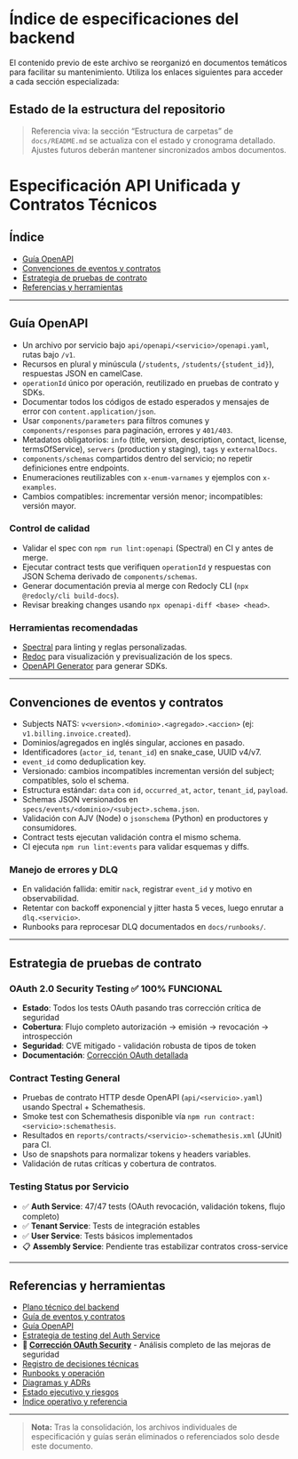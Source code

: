 # Índice de especificaciones del backend

El contenido previo de este archivo se reorganizó en documentos temáticos para facilitar su mantenimiento. Utiliza los enlaces siguientes para acceder a cada sección especializada:


## Estado de la estructura del repositorio


> Referencia viva: la sección “Estructura de carpetas” de `docs/README.md` se actualiza con el estado y cronograma detallado. Ajustes futuros deberán mantener sincronizados ambos documentos.
# Especificación API Unificada y Contratos Técnicos

## Índice
- [Guía OpenAPI](#guía-openapi)
- [Convenciones de eventos y contratos](#convenciones-de-eventos-y-contratos)
- [Estrategia de pruebas de contrato](#estrategia-de-pruebas-de-contrato)
- [Referencias y herramientas](#referencias-y-herramientas)

---

## Guía OpenAPI

- Un archivo por servicio bajo `api/openapi/<servicio>/openapi.yaml`, rutas bajo `/v1`.
- Recursos en plural y minúscula (`/students`, `/students/{student_id}`), respuestas JSON en camelCase.
- `operationId` único por operación, reutilizado en pruebas de contrato y SDKs.
- Documentar todos los códigos de estado esperados y mensajes de error con `content.application/json`.
- Usar `components/parameters` para filtros comunes y `components/responses` para paginación, errores y `401/403`.
- Metadatos obligatorios: `info` (title, version, description, contact, license, termsOfService), `servers` (production y staging), `tags` y `externalDocs`.
- `components/schemas` compartidos dentro del servicio; no repetir definiciones entre endpoints.
- Enumeraciones reutilizables con `x-enum-varnames` y ejemplos con `x-examples`.
- Cambios compatibles: incrementar versión menor; incompatibles: versión mayor.

### Control de calidad
- Validar el spec con `npm run lint:openapi` (Spectral) en CI y antes de merge.
- Ejecutar contract tests que verifiquen `operationId` y respuestas con JSON Schema derivado de `components/schemas`.
- Generar documentación previa al merge con Redocly CLI (`npx @redocly/cli build-docs`).
- Revisar breaking changes usando `npx openapi-diff <base> <head>`.

### Herramientas recomendadas
- [Spectral](https://github.com/stoplightio/spectral) para linting y reglas personalizadas.
- [Redoc](https://github.com/Redocly/redoc) para visualización y previsualización de los specs.
- [OpenAPI Generator](https://openapi-generator.tech) para generar SDKs.

---

## Convenciones de eventos y contratos

- Subjects NATS: `v<version>.<dominio>.<agregado>.<accion>` (ej: `v1.billing.invoice.created`).
- Dominios/agregados en inglés singular, acciones en pasado.
- Identificadores (`actor_id`, `tenant_id`) en snake_case, UUID v4/v7.
- `event_id` como deduplication key.
- Versionado: cambios incompatibles incrementan versión del subject; compatibles, solo el schema.
- Estructura estándar: `data` con `id`, `occurred_at`, `actor`, `tenant_id`, `payload`.
- Schemas JSON versionados en `specs/events/<dominio>/<subject>.schema.json`.
- Validación con AJV (Node) o `jsonschema` (Python) en productores y consumidores.
- Contract tests ejecutan validación contra el mismo schema.
- CI ejecuta `npm run lint:events` para validar esquemas y diffs.

### Manejo de errores y DLQ
- En validación fallida: emitir `nack`, registrar `event_id` y motivo en observabilidad.
- Retentar con backoff exponencial y jitter hasta 5 veces, luego enrutar a `dlq.<servicio>`.
- Runbooks para reprocesar DLQ documentados en `docs/runbooks/`.

---

## Estrategia de pruebas de contrato

### OAuth 2.0 Security Testing ✅ **100% FUNCIONAL**
- **Estado**: Todos los tests OAuth pasando tras corrección crítica de seguridad
- **Cobertura**: Flujo completo autorización → emisión → revocación → introspección  
- **Seguridad**: CVE mitigado - validación robusta de tipos de token
- **Documentación**: [Corrección OAuth detallada](auth/oauth-revocation-fix.md)

### Contract Testing General
- Pruebas de contrato HTTP desde OpenAPI (`api/<servicio>.yaml`) usando Spectral + Schemathesis.
- Smoke test con Schemathesis disponible vía `npm run contract:<servicio>:schemathesis`.
- Resultados en `reports/contracts/<servicio>-schemathesis.xml` (JUnit) para CI.
- Uso de snapshots para normalizar tokens y headers variables.
- Validación de rutas críticas y cobertura de contratos.

### Testing Status por Servicio
- ✅ **Auth Service**: 47/47 tests (OAuth revocación, validación tokens, flujo completo)
- ✅ **Tenant Service**: Tests de integración estables
- ✅ **User Service**: Tests básicos implementados
- 📋 **Assembly Service**: Pendiente tras estabilizar contratos cross-service

---

## Referencias y herramientas
- [Plano técnico del backend](architecture/backend-blueprint.md)
- [Guía de eventos y contratos](eventing-guidelines.md)
- [Guía OpenAPI](openapi-guidelines.md)
- [Estrategia de testing del Auth Service](testing/auth-service-strategy.md)
- **🔐 [Corrección OAuth Security](auth/oauth-revocation-fix.md)** - Análisis completo de las mejoras de seguridad
- [Registro de decisiones técnicas](architecture/decision-log.md)
- [Runbooks y operación](runbooks/)
- [Diagramas y ADRs](design/)
- [Estado ejecutivo y riesgos](status.md)
- [Índice operativo y referencia](README.md)

---
> **Nota:** Tras la consolidación, los archivos individuales de especificación y guías serán eliminados o referenciados solo desde este documento.
